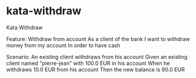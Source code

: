 # kata-withdraw
Kata Withdraw

Feature: Withdraw from account
   As a client of the bank
   I want to withdraw money from my account
   In order to have cash

   Scenario: An existing client withdraws from his account
       Given an existing client named "pierre-jean" with 100.0 EUR in his account
       When he withdraws 10.0 EUR from his account
       Then the new balance is 90.0 EUR

